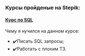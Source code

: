 
### Курсы пройденые на  Stepik:

#### [Курс по SQL](https://stepik.org/course/63054/syllabus)
Чему я нучился на данном курсе: 
- ✔️Писать SQL запросы;
- ✔️Работать с плохим ТЗ.
